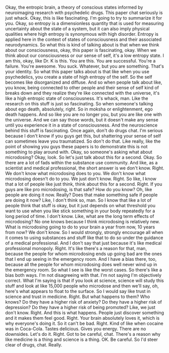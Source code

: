  Okay, the entropic brain, a theory of conscious states informed by neuroimaging research with psychedelic drugs. This paper chat seriously is just whack. Okay, this is like fascinating. I'm going to try to summarize it for you. Okay, so entropy is a dimensionless quantity that is used for measuring uncertainty about the state of a system, but it can also imply physical qualities where high entropy is synonymous with high disorder. Entropy is applied here in the context of states of consciousness and their associated neurodynamics. So what this is kind of talking about is that when we think about our consciousness, okay, this paper is fascinating, okay. When we think about our consciousness or our sense of self, it's a low entropy state. I am this, okay, like Dr. K is this. You are this. You are successful. You're a failure. You're awesome. You suck. Whatever, but you are something. That's your identity. So what this paper talks about is that like when you use psychedelics, you create a state of high entropy of the self. So the self becomes like disorganized and diffuse. And so when people talk about like, you know, being connected to other people and their sense of self kind of breaks down and they realize they're like connected with the universe, it's like a high entropic state of consciousness. It's whack, man. Like the research on this stuff is just so fascinating. So when someone's talking about ego death, absolutely, right. So in moksha or enlightenment, ego death happens. And so like you are no longer you, but you are like one with the universe. And we can say those words, but it doesn't make any sense until you experience it in a state of consciousness. And the neuroscience behind this stuff is fascinating. Once again, don't do drugs chat. I'm serious because I don't know if you guys get this, but shattering your sense of self can sometimes leave you traumatized. So don't do that. Like really, like the point of showing you guys these papers is to demonstrate this is not something to play around with. Okay, so someone's asking what about microdosing? Okay, look. So let's just talk about this for a second. Okay. So there are a lot of fads within the substance use community. And like, as a scientist and medical professional, the short answer is we don't know. Right. We don't know what microdosing does to you. We don't know what microdosing doesn't do to you. We just don't know. Right. So like, I know that a lot of people like just think, think about this for a second. Right. If you guys are like pro microdosing, is that safe? How do you know? Oh, like people are doing it now. Really? Does that make something safe if people are doing it now? Like, I don't think so, man. So I know that like a lot of people think that stuff is okay, but it just depends on what threshold you want to use when you like stick something in your body repeatedly for a long period of time. I don't know. Like, what are the long term effects of microdosing? No one knows because I think microdosing is relatively new. What is microdosing going to do to your brain a year from now, 10 years from now? We don't know. So I would strongly, strongly encourage all when it comes to using substances and stuff like that to do so under the guidance of a medical professional. And I don't say that just because it's like medical professional monopoly. Right. It's like there's a reason for that, man, because the people for whom microdosing ends up going bad are the ones that I end up seeing in the emergency room. And I have a bias there, too, because all the people for whom microdosing does well never wind up in the emergency room. So what I see is like the worst cases. So there's like a bias both ways. I'm not disagreeing with that. I'm not saying I'm objectively correct. What I'm saying is that if you look at science, science will study this stuff and look at like 15,000 people who microdose and then we'll say, oh, here's what appears to float to the surface. So I would say like trust in science and trust in medicine. Right. But what happens to them? Who knows? Do they have a higher risk of anxiety? Do they have a higher risk of depression? Do they have a higher risk of being promoted? Like, we just don't know. Right. And this is what happens. People just discover something and it makes them feel good. Right. Your brain absolutely loves it, which is why everyone's doing it. So it can't be bad. Right. Kind of like when cocaine was in Coca-Cola. Tastes delicious. Gives you energy. There are no downsides. Let's do it. Right. Got to be careful, chat. There's a reason why like medicine is a thing and science is a thing. OK. Be careful. So I'd steer clear of drugs, chat. Really.